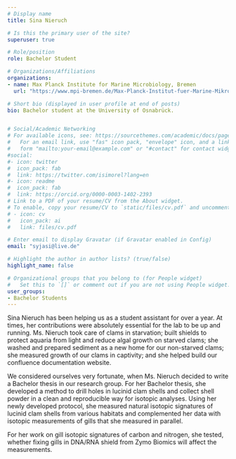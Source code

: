 ```yaml
---
# Display name
title: Sina Nieruch

# Is this the primary user of the site?
superuser: true

# Role/position
role: Bachelor Student

# Organizations/Affiliations
organizations:
- name: Max Planck Institute for Marine Microbiology, Bremen
  url: "https://www.mpi-bremen.de/Max-Planck-Institut-fuer-Marine-Mikrobiologie-in-Bremen.html"

# Short bio (displayed in user profile at end of posts)
bio: Bachelor student at the University of Osnabrück.


# Social/Academic Networking
# For available icons, see: https://sourcethemes.com/academic/docs/page-builder/#icons
#   For an email link, use "fas" icon pack, "envelope" icon, and a link in the
#   form "mailto:your-email@example.com" or "#contact" for contact widget.
#social:
#- icon: twitter
#  icon_pack: fab
#  link: https://twitter.com/isimorel?lang=en
#- icon: readme
#  icon_pack: fab
#  link: https://orcid.org/0000-0003-1402-2393
# Link to a PDF of your resume/CV from the About widget.
# To enable, copy your resume/CV to `static/files/cv.pdf` and uncomment the lines below.
# - icon: cv
#   icon_pack: ai
#   link: files/cv.pdf

# Enter email to display Gravatar (if Gravatar enabled in Config)
email: "syjasi@live.de"

# Highlight the author in author lists? (true/false)
highlight_name: false

# Organizational groups that you belong to (for People widget)
#   Set this to `[]` or comment out if you are not using People widget.
user_groups:
- Bachelor Students
---
```


Sina Nieruch has been helping us as a student assistant for over a year. At times, her contributions were absolutely essential for the lab to be up and running. Ms. Nieruch took care of clams in starvation; built shields to protect aquaria from light and reduce algal growth on starved clams; she washed and prepared sediment as a new home for our non-starved clams; she measured growth of our clams in captivity; and she helped build our confluence documentation website.

We considered ourselves very fortunate, when Ms. Nieruch decided to write a Bachelor thesis in our research group.
For her Bachelor thesis, she developed a method to drill holes in lucinid clam shells and collect shell powder in a clean and reproducible way for isotopic analyses. Using her newly developed protocol, she measured natural isotopic signatures of lucinid clam shells from various habitats and complemented her data with isotopic measurements of gills that she measured in parallel. 

For her work on gill isotopic signatures of carbon and nitrogen, she tested, whether fixing gills in DNA/RNA shield from Zymo Biomics will affect the measurements. 

